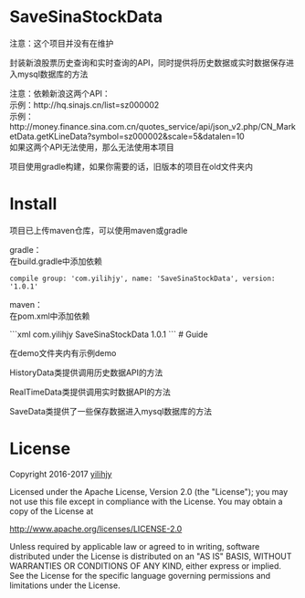 # SaveSinaStockData
<p>注意：这个项目并没有在维护</p>
<p>封装新浪股票历史查询和实时查询的API，同时提供将历史数据或实时数据保存进入mysql数据库的方法</p>
<p>注意：依赖新浪这两个API：<br>示例：http://hq.sinajs.cn/list=sz000002<br>示例：http://money.finance.sina.com.cn/quotes_service/api/json_v2.php/CN_MarketData.getKLineData?symbol=sz000002&scale=5&datalen=10<br>如果这两个API无法使用，那么无法使用本项目</p>
<p>项目使用gradle构建，如果你需要的话，旧版本的项目在old文件夹内</p>

# Install
<p>项目已上传maven仓库，可以使用maven或gradle</p>
<p>gradle：<br>在build.gradle中添加依赖<br></p>
<code>compile group: 'com.yilihjy', name: 'SaveSinaStockData', version: '1.0.1'</code>
<p>maven：<br>在pom.xml中添加依赖</p>
```xml
<dependency>
    <groupId>com.yilihjy</groupId>
    <artifactId>SaveSinaStockData</artifactId>
    <version>1.0.1</version>
</dependency>
```
# Guide
<p>在demo文件夹内有示例demo</p>
<p>HistoryData类提供调用历史数据API的方法</p>
<p>RealTimeData类提供调用实时数据API的方法</p>
<p>SaveData类提供了一些保存数据进入mysql数据库的方法</p>

# License

<p>Copyright 2016-2017 <a href="https://yilihjy.com">yilihjy</a></p>

<p>Licensed under the Apache License, Version 2.0 (the "License"); you may not use this file except in compliance with the License. You may obtain a copy of the License at</p>

   <p><a href="http://www.apache.org/licenses/LICENSE-2.0">http://www.apache.org/licenses/LICENSE-2.0</a></p>
<p>Unless required by applicable law or agreed to in writing, software distributed under the License is distributed on an "AS IS" BASIS, WITHOUT WARRANTIES OR CONDITIONS OF ANY KIND, either express or implied. See the License for the specific language governing permissions and limitations under the License.</p>
